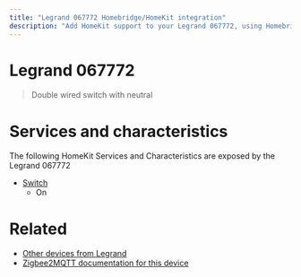 ```yaml
---
title: "Legrand 067772 Homebridge/HomeKit integration"
description: "Add HomeKit support to your Legrand 067772, using Homebridge, Zigbee2MQTT and homebridge-z2m."
---
```

<!---
This file has been GENERATED using src/docgen/docgen.ts
DO NOT EDIT THIS FILE MANUALLY!
-->
# Legrand 067772
> Double wired switch with neutral


# Services and characteristics
The following HomeKit Services and Characteristics are exposed by
the Legrand 067772

* [Switch](../../switch.md)
  * On


# Related
* [Other devices from Legrand](../index.md#legrand)
* [Zigbee2MQTT documentation for this device](https://www.zigbee2mqtt.io/devices/067772.html)